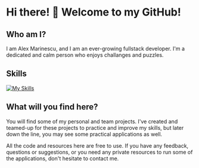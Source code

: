 # Hi there! 👋 Welcome to my GitHub!

## Who am I?

I am Alex Marinescu, and I am an ever-growing fullstack developer. I'm a dedicated and calm person who enjoys challanges and puzzles.

## Skills
[![My Skills](https://skills.thijs.gg/icons?i=js,html,css,react,bootstrap,postgres,py,github,postman,csharp)](https://skills.thijs.gg)

## What will you find here?

You will find some of my personal and team projects. I've created and teamed-up for these projects to practice and improve my skills, but later
down the line, you may see some practical applications as well.

All the code and resources here are free to use. If you have any feedback, questions or suggestions, or you need any private resources to run some
of the applications, don't hesitate to contact me.


